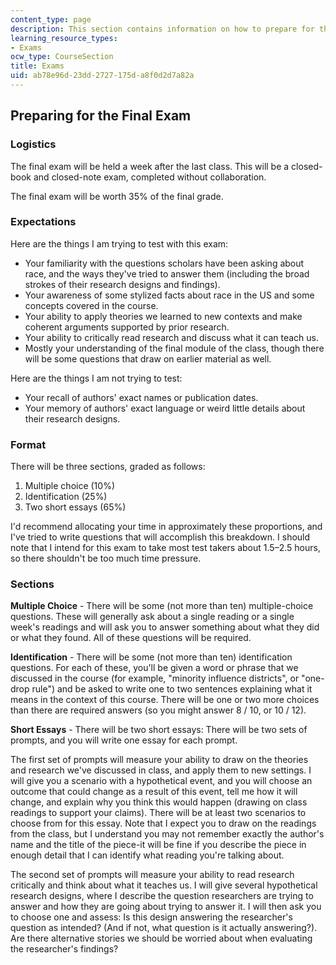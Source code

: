 ```yaml
---
content_type: page
description: This section contains information on how to prepare for the final exam.
learning_resource_types:
- Exams
ocw_type: CourseSection
title: Exams
uid: ab78e96d-23dd-2727-175d-a8f0d2d7a82a
---
```


Preparing for the Final Exam
----------------------------

### Logistics

The final exam will be held a week after the last class. This will be a closed-book and closed-note exam, completed without collaboration.

The final exam will be worth 35% of the final grade.

### Expectations

Here are the things I am trying to test with this exam:

*   Your familiarity with the questions scholars have been asking about race, and the ways they've tried to answer them (including the broad strokes of their research designs and findings).
*   Your awareness of some stylized facts about race in the US and some concepts covered in the course.
*   Your ability to apply theories we learned to new contexts and make coherent arguments supported by prior research.
*   Your ability to critically read research and discuss what it can teach us.
*   Mostly your understanding of the final module of the class, though there will be some questions that draw on earlier material as well.

Here are the things I am not trying to test:

*   Your recall of authors' exact names or publication dates.
*   Your memory of authors' exact language or weird little details about their research designs.

### Format

There will be three sections, graded as follows:

1.  Multiple choice (10%)
2.  Identification (25%)
3.  Two short essays (65%)

I'd recommend allocating your time in approximately these proportions, and I've tried to write questions that will accomplish this breakdown. I should note that I intend for this exam to take most test takers about 1.5–2.5 hours, so there shouldn't be too much time pressure.

### Sections

**Multiple Choice** - There will be some (not more than ten) multiple-choice questions. These will generally ask about a single reading or a single week's readings and will ask you to answer something about what they did or what they found. All of these questions will be required.

**Identification** - There will be some (not more than ten) identification questions. For each of these, you'll be given a word or phrase that we discussed in the course (for example, "minority influence districts", or "one-drop rule") and be asked to write one to two sentences explaining what it means in the context of this course. There will be one or two more choices than there are required answers (so you might answer 8 / 10, or 10 / 12).

**Short Essays** - There will be two short essays: There will be two sets of prompts, and you will write one essay for each prompt.

The first set of prompts will measure your ability to draw on the theories and research we've discussed in class, and apply them to new settings. I will give you a scenario with a hypothetical event, and you will choose an outcome that could change as a result of this event, tell me how it will change, and explain why you think this would happen (drawing on class readings to support your claims). There will be at least two scenarios to choose from for this essay. Note that I expect you to draw on the readings from the class, but I understand you may not remember exactly the author's name and the title of the piece-it will be fine if you describe the piece in enough detail that I can identify what reading you're talking about.

The second set of prompts will measure your ability to read research critically and think about what it teaches us. I will give several hypothetical research designs, where I describe the question researchers are trying to answer and how they are going about trying to answer it. I will then ask you to choose one and assess: Is this design answering the researcher's question as intended? (And if not, what question is it actually answering?). Are there alternative stories we should be worried about when evaluating the researcher's findings?